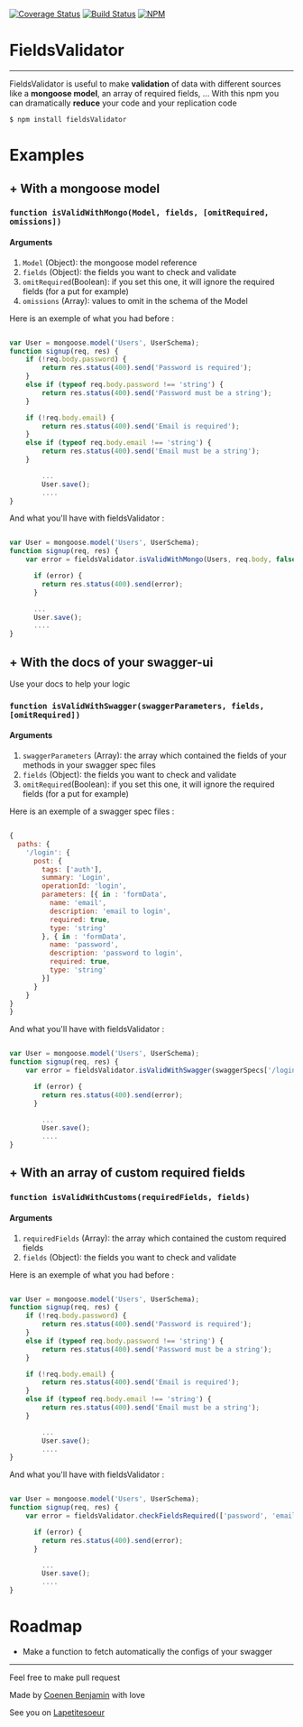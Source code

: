 [![Coverage Status](https://coveralls.io/repos/bnjjj/fieldsValidator/badge.svg?branch=master)](https://coveralls.io/r/bnjjj/fieldsValidator?branch=master) [![Build Status](https://travis-ci.org/bnjjj/fieldsValidator.svg?branch=master)](https://travis-ci.org/bnjjj/fieldsValidator) [![NPM](https://nodei.co/npm/fieldsValidator.png)](https://npmjs.org/package/fieldsValidator)
# FieldsValidator
---------
FieldsValidator is useful to make **validation** of data with different sources like a **mongoose model**, an array of required fields, ...
With this npm you can dramatically **reduce** your code and your replication code

```
$ npm install fieldsValidator
```

# Examples

## + With a mongoose model
### `function isValidWithMongo(Model, fields, [omitRequired, omissions])`
#### Arguments
1. `Model` (Object): the mongoose model reference
2. `fields` (Object): the fields you want to check and validate
3. `omitRequired`(Boolean): if you set this one, it will ignore the required fields (for a put for example)
4. `omissions` (Array): values to omit in the schema of the Model

Here is an exemple of what you had before :
```javascript

var User = mongoose.model('Users', UserSchema);
function signup(req, res) {
	if (!req.body.password) {
		return res.status(400).send('Password is required');
	}
	else if (typeof req.body.password !== 'string') {
		return res.status(400).send('Password must be a string');
	}

	if (!req.body.email) {
		return res.status(400).send('Email is required');
	}
	else if (typeof req.body.email !== 'string') {
		return res.status(400).send('Email must be a string');
	}

        ...
        User.save();
        ....
}
```

And what you'll have with fieldsValidator : 

```javascript

var User = mongoose.model('Users', UserSchema);
function signup(req, res) {
	var error = fieldsValidator.isValidWithMongo(Users, req.body, false, ['hashed_password', 'salt']);

      if (error) {
        return res.status(400).send(error);
      }

      ...
      User.save();
      ....
}
```

## + With the docs of your swagger-ui
Use your docs to help your logic
### `function isValidWithSwagger(swaggerParameters, fields, [omitRequired])`
#### Arguments
1. `swaggerParameters` (Array): the array which contained the fields of your methods in your swagger spec files
2. `fields` (Object): the fields you want to check and validate
3. `omitRequired`(Boolean): if you set this one, it will ignore the required fields (for a put for example)

Here is an exemple of a swagger spec files :
```javascript

{
  paths: {
    '/login': {
      post: {
        tags: ['auth'],
        summary: 'Login',
        operationId: 'login',
        parameters: [{ in : 'formData',
          name: 'email',
          description: 'email to login',
          required: true,
          type: 'string'
        }, { in : 'formData',
          name: 'password',
          description: 'password to login',
          required: true,
          type: 'string'
        }]
      }
    }
}
}

```

And what you'll have with fieldsValidator : 

```javascript

var User = mongoose.model('Users', UserSchema);
function signup(req, res) {
	var error = fieldsValidator.isValidWithSwagger(swaggerSpecs['/login'].post.parameters,req.body);

      if (error) {
        return res.status(400).send(error);
      }

        ...
        User.save();
        ....
}
```


## + With an array of custom required fields
### `function isValidWithCustoms(requiredFields, fields)`
#### Arguments
1. `requiredFields` (Array): the array which contained the custom required fields
2. `fields` (Object): the fields you want to check and validate

Here is an exemple of what you had before :
```javascript

var User = mongoose.model('Users', UserSchema);
function signup(req, res) {
	if (!req.body.password) {
		return res.status(400).send('Password is required');
	}
	else if (typeof req.body.password !== 'string') {
		return res.status(400).send('Password must be a string');
	}

	if (!req.body.email) {
		return res.status(400).send('Email is required');
	}
	else if (typeof req.body.email !== 'string') {
		return res.status(400).send('Email must be a string');
	}

        ...
        User.save();
        ....
}
```

And what you'll have with fieldsValidator : 

```javascript

var User = mongoose.model('Users', UserSchema);
function signup(req, res) {
	var error = fieldsValidator.checkFieldsRequired(['password', 'email'],req.body);

      if (error) {
        return res.status(400).send(error);
      }

        ...
        User.save();
        ....
}
```

# Roadmap

+ Make a function to fetch automatically the configs of your swagger

---------
Feel free to make pull request

Made by [Coenen Benjamin](https://twitter.com/BnJ25) with love

See you on [Lapetitesoeur](http://www.lapetitesoeur.fr)
